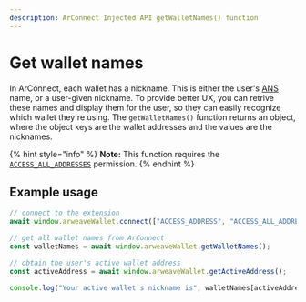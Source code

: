 ```yaml
---
description: ArConnect Injected API getWalletNames() function
---
```


# Get wallet names

In ArConnect, each wallet has a nickname. This is either the user's [ANS](https://ans.gg) name, or a user-given nickname. To provide better UX, you can retrive these names and display them for the user, so they can easily recognize which wallet they're using. The `getWalletNames()` function returns an object, where the object keys are the wallet addresses and the values are the nicknames.

{% hint style="info" %}
**Note:** This function requires the [`ACCESS_ALL_ADDRESSES`](connect.md#permissions) permission.
{% endhint %}

## Example usage

```ts
// connect to the extension
await window.arweaveWallet.connect(["ACCESS_ADDRESS", "ACCESS_ALL_ADDRESSES"]);

// get all wallet names from ArConnect
const walletNames = await window.arweaveWallet.getWalletNames();

// obtain the user's active wallet address
const activeAddress = await window.arweaveWallet.getActiveAddress();

console.log("Your active wallet's nickname is", walletNames[activeAddress]);
```
